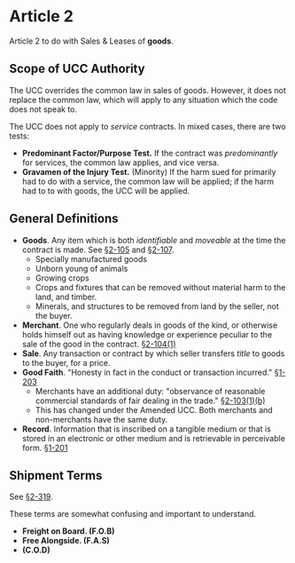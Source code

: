 # Article 2

Article 2 to do with Sales &amp; Leases of **goods**.

## Scope of UCC Authority
The UCC overrides the common law in sales of goods.  However, it does not replace the common law, which will apply to any situation which the code does not speak to.

The UCC does not apply to *service* contracts.  In mixed cases, there are two tests:

- **Predominant Factor/Purpose Test.** If the contract was *predominantly* for services, the common law applies, and vice versa.
- **Gravamen of the Injury Test.** (Minority) If the harm sued for primarily had to do with a service, the common law will be applied; if the harm had to to with goods, the UCC will be applied.

## General Definitions

- **Goods**. Any item which is both *identifiable* and *moveable* at the time the contract is made. See [§2-105][2-105] and [§2-107][2-107].
    - Specially manufactured goods
    - Unborn young of animals
    - Growing crops
    - Crops and fixtures that can be removed without material harm to the land, and timber.
    - Minerals, and structures to be removed from land by the seller, not the buyer.
- **Merchant**. One who regularly deals in goods of the kind, or otherwise holds himself out as having knowledge or experience peculiar to the sale of the good in the contract. [§2-104(1)][2-104]
- **Sale**. Any transaction or contract by which seller transfers *title* to goods to the buyer, for a price.
- **Good Faith**. "Honesty in fact in the conduct or transaction incurred." [§1-203][1-203]
    - Merchants have an additional duty: "observance of reasonable commercial standards of fair dealing in the trade." [§2-103(1)(b)][2-103]
    - This has changed under the Amended UCC. Both merchants and non-merchants have the same duty.
- **Record**. Information that is inscribed on a tangible medium or that is stored in an electronic or other medium and is retrievable in perceivable form. [§1-201][1-201]

## Shipment Terms
See [§2-319][2-319].

These terms are somewhat confusing and important to understand.

- **Freight on Board. (F.O.B)**
- **Free Alongside. (F.A.S)**
- **(C.O.D)**

[1-201]: http://www.law.cornell.edu/ucc/1/article1.htm#s1-201
[1-203]: http://www.law.cornell.edu/ucc/1/article1.htm#s1-203
[2-103]: http://www.law.cornell.edu/ucc/2/article2.htm#s2-103
[2-104]: http://www.law.cornell.edu/ucc/2/article2.htm#s2-104
[2-105]: http://www.law.cornell.edu/ucc/2/article2.htm#s2-105
[2-107]: http://www.law.cornell.edu/ucc/2/article2.htm#s2-107
[2-319]: http://www.law.cornell.edu/ucc/2/article2.htm#s2-319
